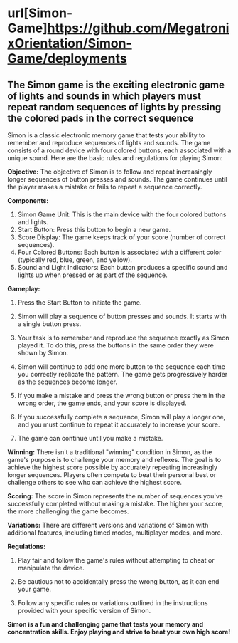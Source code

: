 # url[Simon-Game]https://github.com/MegatronixOrientation/Simon-Game/deployments
## The Simon game is the exciting electronic game of lights and sounds in which players must repeat random sequences of lights by pressing the colored pads in the correct sequence

Simon is a classic electronic memory game that tests your ability to remember and reproduce sequences of lights and sounds. The game consists of a round device with four colored buttons, each associated with a unique sound. Here are the basic rules and regulations for playing Simon:

**Objective:**
The objective of Simon is to follow and repeat increasingly longer sequences of button presses and sounds. The game continues until the player makes a mistake or fails to repeat a sequence correctly.

**Components:**
1. Simon Game Unit: This is the main device with the four colored buttons and lights.
2. Start Button: Press this button to begin a new game.
3. Score Display: The game keeps track of your score (number of correct sequences).
4. Four Colored Buttons: Each button is associated with a different color (typically red, blue, green, and yellow).
5. Sound and Light Indicators: Each button produces a specific sound and lights up when pressed or as part of the sequence.

**Gameplay:**
1. Press the Start Button to initiate the game.

2. Simon will play a sequence of button presses and sounds. It starts with a single button press.

3. Your task is to remember and reproduce the sequence exactly as Simon played it. To do this, press the buttons in the same order they were shown by Simon.

4. Simon will continue to add one more button to the sequence each time you correctly replicate the pattern. The game gets progressively harder as the sequences become longer.

5. If you make a mistake and press the wrong button or press them in the wrong order, the game ends, and your score is displayed.

6. If you successfully complete a sequence, Simon will play a longer one, and you must continue to repeat it accurately to increase your score.

7. The game can continue until you make a mistake.

**Winning:**
There isn't a traditional "winning" condition in Simon, as the game's purpose is to challenge your memory and reflexes. The goal is to achieve the highest score possible by accurately repeating increasingly longer sequences. Players often compete to beat their personal best or challenge others to see who can achieve the highest score.

**Scoring:**
The score in Simon represents the number of sequences you've successfully completed without making a mistake. The higher your score, the more challenging the game becomes.

**Variations:**
There are different versions and variations of Simon with additional features, including timed modes, multiplayer modes, and more.

**Regulations:**
1. Play fair and follow the game's rules without attempting to cheat or manipulate the device.

2. Be cautious not to accidentally press the wrong button, as it can end your game.

3. Follow any specific rules or variations outlined in the instructions provided with your specific version of Simon.

**Simon is a fun and challenging game that tests your memory and concentration skills. Enjoy playing and strive to beat your own high score!**
